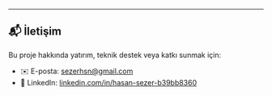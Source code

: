 ---

## 📬 İletişim

Bu proje hakkında yatırım, teknik destek veya katkı sunmak için:

- ✉️ E-posta: sezerhsn@gmail.com  
- 🔗 LinkedIn: [linkedin.com/in/hasan-sezer-b39bb8360](https://www.linkedin.com/in/hasan-sezer-b39bb8360)

